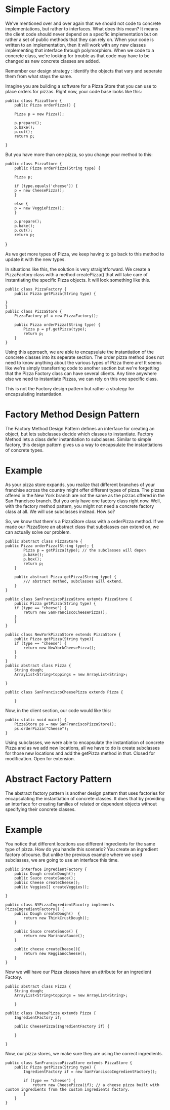 # Simple Factory

We've mentioned over and over again that we should not code to concrete implementations, but rather to interfaces. What does this mean? It means the client code should never depend on a specific implementation but on rather a set of public methods that they can rely on. When your code is written to an implementation, then it will work with any new classes implementing that interface through polymorphism. When we code to a concrete class, we're looking for trouble as that code may have to be changed as new concrete classes are added.

Remember our design strategy : identify the objects that vary and seperate them from what stays the same.

Imagine you are building a software for a Pizza Store that you can use to place orders for pizzas. Right now, your code base looks like this:

    public class PizzaStore {
        public Pizza orderPizza() {
        
        Pizza p = new Pizza();
        
        p.prepare();
        p.bake();
        p.cut();
        return p;
    
    }
    
But you have more than one pizza, so you change your method to this:

    public class PizzaStore {
        public Pizza orderPizza(String type) {

        Pizza p;
        
        if (type.equals('cheese')) {
        p = new CheesePizza();
        }
        
        else {
        p = new VeggiePizza();
        }

        p.prepare();
        p.bake();
        p.cut();
        return p;

}

As we get more types of Pizza, we keep having to go back to this method to update it with the new types. 

In situations like this, the solution is very straightforward. We create a PizzaFactory class with a method createPizza() 
that will take care of instantiating the specific Pizza objects. It will look something like this.
    
    public class PizzaFactory {
        public Pizza getPizza(String type) {
    
    }
    }
    public class PizzaStore {
        PizzaFactory pf = new PizzaFactory();
        
        public Pizza orderPizza(String type) {
            Pizza p = pf.getPizza(type);
            return p;
        }
    }
    
Using this approach, we are able to encapsulate the instantiation of the concrete classes into its seperate section. The order pizza method does not need to know anything about the various types of Pizza there are!
It seems like we're simply transferring code to another section but we're forgetting that the Pizza Factory class can have several clients. Any time anywhere else we need to instantiate Pizzas, we can rely on this one specific class.

This is not the Factory design pattern but rather a strategy for encapsulating instantiation.

# Factory Method Design Pattern

The Factory Method Design Pattern defines an interface for creating an object, but lets subclasses decide which classes to instantiate. Factory Method lets a class defer instantiation to subclasses. Similar to simple factory, this design pattern gives us a way to encapsulate the instantiations of concrete types. 

# Example

As your pizza store expands, you realize that different branches of your franchise across the country might offer different types of pizza. The pizzas offered in the New York branch are not the same as the pizzas offered in the San Francisco branch. But you only have one factory class right now. Well, with the factory method pattern, you might not need a concrete factory class at all. We will use subclasses instead. How so?

So, we know that there's a PizzaStore class with a orderPizza method. If we made our PizzaStore an abstract class that subclasses can extend on, we can actually solve our problem.

    public abstract class PizzaStore {
    public Pizza orderPizza(String type); {
            Pizza p = getPizza(type); // the subclasses will depen
            p.bake();
            p.box();
            return p;
        }
        
        public abstract Pizza getPizza(String type) {
            /// abstract method, subclasses will extend.
        }
    }
    
    public class SanFranciscoPizzaStore extends PizzaStore {
        public Pizza getPizza(String type) {
        if (type == "cheese") {
            return new SanFranciscoCheesePizza();
        }
        }
    }
    
    public class NewYorkPizzaStore extends PizzaStore {
        public Pizza getPizza(String type){ 
        if (type == "cheese") {
            return new NewYorkCheesePizza();
        }
        }
    }
    public abstract class Pizza {
        String dough;
        ArrayList<String>toppings = new ArrayList<String>;
    
    }
    
    public class SanFranciscoCheesePizza extends Pizza {
    
        }
    
Now, in the client section, our code would like this:

    public static void main() {
        PizzaStore ps = new SanFranciscoPizzaStore();
        ps.orderPizza("Cheese");
    }
    
Using subclasses, we were able to encapsulate the instantiation of concrete Pizza and as we add new locations, all we have to do is create subclasses for those new locations and add the getPizza method in that. 
Closed for modification. Open for extension.


# Abstract Factory Pattern

The abstract factory pattern is another design pattern that uses factories for encapsulating the instantiation of concrete classes. It does that by providing an interface for creating families of related or dependent objects without specifying their concrete classes.

# Example

You notice that different locations use different ingredients for the same type of pizza. How do you handle this scenario? You create an ingredient factory ofcourse. But unlike the previous example where we used subclasses, we are going to use an interface this time.

    public interface IngredientFactory {
        public Dough createDough();
        public Sauce createSauce();
        public Cheese createCheese();
        public Veggies[] createVeggies();
        
    }
    
    public class NYPizzaIngredientFacotry implements PizzaIngredientFactory() {
        public Dough createDough()  {
            return new ThinkCrustDough();
        }
        
        public Sauce createSauce() {
            return new MarinaraSauce();
        }
        
        public cheese createCheese(){
            return new ReggianoCheese();
        }
    }
    
Now we will have our Pizza classes have an attribute for an ingredient Factory.
   
    public abstract class Pizza {
        String dough;
        ArrayList<String>toppings = new ArrayList<String>;

        }

    public class CheesePizza extends Pizza {
        IngredientFactory if;
        
        public CheesePizza(IngredientFactory if) {
        
        }
    
    }
    
Now, our pizza stores, we make sure they are using the correct ingredients.

    public class SanFranciscoPizzaStore extends PizzaStore {
        public Pizza getPizza(String type) {
            IngredientFactory if = new SanFranciscoIngredientFactory();
            
            if (type == "cheese") {
                return new CheesePizza(if); // a cheese pizza built with custom ingredients from the custom ingredients factory.
            }
        }
    }

    







